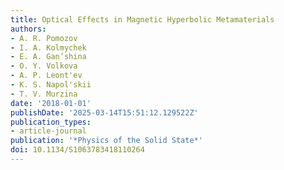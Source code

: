 ```yaml
---
title: Optical Effects in Magnetic Hyperbolic Metamaterials
authors:
- A. R. Pomozov
- I. A. Kolmychek
- E. A. Gan’shina
- O. Y. Volkova
- A. P. Leont'ev
- K. S. Napol'skii
- T. V. Murzina
date: '2018-01-01'
publishDate: '2025-03-14T15:51:12.129522Z'
publication_types:
- article-journal
publication: '*Physics of the Solid State*'
doi: 10.1134/S1063783418110264
---
```

